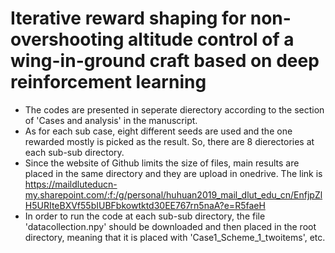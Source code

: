 # Iterative reward shaping for non-overshooting altitude control of a wing-in-ground craft based on deep reinforcement learning
* The codes are presented in seperate dierectory according to the section of 'Cases and analysis' in the manuscript. 
* As for each sub case, eight different seeds are used and the one rewarded mostly is picked as the result. So, there are 8 dierectories at each sub-sub directory.
* Since the website of Github limits the size of files, main results are placed in the same directory and they are upload in onedrive. The link is https://maildluteducn-my.sharepoint.com/:f:/g/personal/huhuan2019_mail_dlut_edu_cn/EnfjpZlH5URIteBXVf55bIUBFbkowtktd30EE767rn5naA?e=R5faeH
* In order to run the code at each sub-sub directory, the file 'datacollection.npy' should be downloaded and then placed in the root directory, meaning that it is placed with 'Case1_Scheme_1_twoitems', etc.
